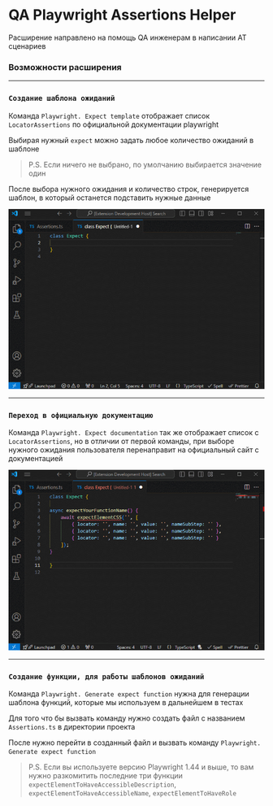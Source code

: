 # QA Playwright Assertions Helper

Расширение направлено на помощь QA инженерам в написании АТ сценариев

### Возможности расширения
---
### `Создание шаблона ожиданий`

Команда `Playwright. Expect template` отображает список `LocatorAssertions` по официальной документации playwright

Выбирая нужный `expect` можно задать любое количество ожиданий в шаблоне
> P.S. Если ничего не выбрано, по умолчанию выбирается значение один

После выбора нужного ожидания и количество строк, генерируется шаблон, в который останется подставить нужные данные

![Выбор ожиданий](image/1.gif)

---
### `Переход в официальную документацию`

Команда `Playwright. Expect documentation` так же отображает список с `LocatorAssertions`, но в отличии от первой команды, при выборе нужного ожидания пользователя перенаправит на официальный сайт с документацией


![Выбор ожиданий](image/2.gif)

---
### `Создание функции, для работы шаблонов ожиданий`

Команда `Playwright. Generate expect function` нужна для генерации шаблона функций, которые мы используем в дальнейшем в тестах

Для того что бы вызвать команду нужно создать файл с названием `Assertions.ts` в директории проекта

После нужно перейти в созданный файл и вызвать команду `Playwright. Generate expect function`

> P.S. Если вы используете версию Playwright 1.44 и выше, то вам нужно разкомитить последние три функции `expectElementToHaveAccessibleDescription`, `expectElementToHaveAccessibleName`, `expectElementToHaveRole`
